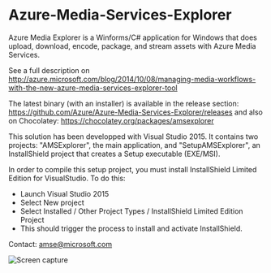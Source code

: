 Azure-Media-Services-Explorer
=============================

Azure Media Explorer is a Winforms/C# application for Windows that does upload, download, encode, package, and stream assets with Azure Media Services.

See a full description on http://azure.microsoft.com/blog/2014/10/08/managing-media-workflows-with-the-new-azure-media-services-explorer-tool

The latest binary (with an installer) is available in the release section: https://github.com/Azure/Azure-Media-Services-Explorer/releases and also on Chocolatey: https://chocolatey.org/packages/amsexplorer

This solution has been developped with Visual Studio 2015. It contains two projects: "AMSExplorer", the main application, and "SetupAMSExplorer", an InstallShield project that creates a Setup executable (EXE/MSI).

In order to compile this setup project, you must install InstallShield Limited Edition for VisualStudio. To do this:
- Launch Visual Studio 2015
- Select New project
- Select Installed / Other Project Types / InstallShield Limited Edition Project
- This should trigger the process to install and activate InstallShield.

Contact: amse@microsoft.com

![Screen capture](https://cloud.githubusercontent.com/assets/8104205/10526542/d696c884-738b-11e5-80d1-669eb488172f.png)
